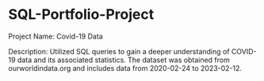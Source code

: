 # SQL-Portfolio-Project

Project Name:  Covid-19 Data

Description:  Utilized SQL queries to gain a deeper understanding of COVID-19 data and its associated statistics. The dataset was obtained from ourworldindata.org and includes data from 2020-02-24 to 2023-02-12.
